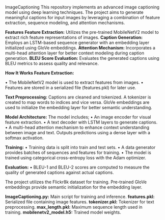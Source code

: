 ImageCaptioning
This repository implements an advanced image captioning model using deep learning techniques. The project aims to generate meaningful captions for input images by leveraging a combination of feature extraction, sequence modeling, and attention mechanisms.

**Features**
**Feature Extraction:** Utilizes the pre-trained MobileNetV2 model to extract rich feature representations of images.
**Caption Generation:** Employs an LSTM-based sequence generator with an embedding layer initialized using GloVe embeddings.
**Attention Mechanism:** Incorporates a multi-head attention layer for better context modeling during caption generation.
**BLEU Score Evaluation:** Evaluates the generated captions using BLEU metrics to assess quality and relevance.

**How It Works
Feature Extraction:**

• The MobileNetV2 model is used to extract features from images.
• Features are stored in a serialized file (features.pkl) for later use.

**Text Preprocessing:**
Captions are cleaned and tokenized.
A tokenizer is created to map words to indices and vice versa.
GloVe embeddings are used to initialize the embedding layer for better semantic understanding.

**Model Architecture:**
The model includes;
• An image encoder for visual feature extraction.
• A text decoder with LSTM layers to generate captions.
• A multi-head attention mechanism to enhance context understanding between image and text.
Outputs predictions using a dense layer with a softmax activation.

**Training:**
• Training data is split into train and test sets.
• A data generator provides batches of sequences and features for training.
• The model is trained using categorical cross-entropy loss with the Adam optimizer.

**Evaluation:**
• BLEU-1 and BLEU-2 scores are computed to measure the quality of generated captions against actual captions.

The project utilizes the Flickr8k dataset for training.
Pre-trained GloVe embeddings provide semantic initialization for the embedding layer.

**ImageCaptioning.py:** Main script for training and inference.
**features.pkl:** Serialized file containing image features.
**tokenizer.pkl:** Tokenizer for text preprocessing.
**max_length.pkl:** Maximum sequence length used in training.
**mobilenetv2_model.h5:** Trained model weights.
